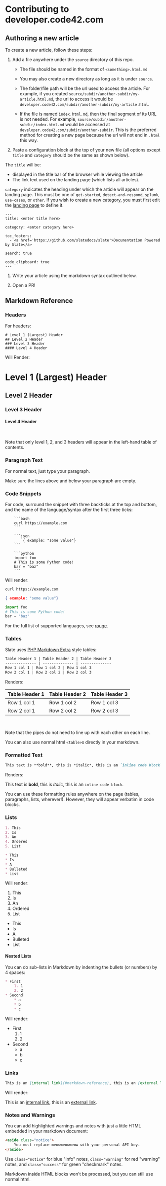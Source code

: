 # Contributing to developer.code42.com

## Authoring a new article

To create a new article, follow these steps:

1. Add a file anywhere under the `source` directory of this repo.
   * The file should be named in the format of `<something>.html.md`

   * You may also create a new directory as long as it is under `source`. 

   *  The folder/file path will be the url used to access the article. For example, if you created `source/subdir/another-subdir/my-article.html.md`, the url to access it would be `developer.code42.com/subdir/another-subdir/my-article.html`.

   * If the file is named `index.html.md`, then the final segment of its URL is not needed. For example, `source/subdir/another-subdir/index.html.md` would be accessed at `developer.code42.com/subdir/another-subdir`. This is the preferred method for creating a new page because the url will not end in `.html` this way.
  
2. Paste a configuration block at the top of your new file (all options except `title` and `category` should be the same as shown below).

The `title` will be:
- displayed in the title bar of the browser while viewing the article
- The link text used on the landing page (which lists all articles).

`category` indicates the heading under which the article will appear on the landing page. This must be one of `get-started`, `detect-and-respond`, `splunk`, `use-cases`, or `other`. If you wish to create a new category, you must first edit the [landing page](source/sandbox/index.html.md.erb) to define it.

```
---
title: <enter title here>

category: <enter category here>

toc_footers:
  - <a href='https://github.com/slatedocs/slate'>Documentation Powered by Slate</a>

search: true

code_clipboard: true
---
```

1. Write your article using the markdown syntax outlined below.

2. Open a PR! 

   

## Markdown Reference

### Headers

For headers:

```
# Level 1 (Largest) Header
## Level 2 Header
### Level 3 Header
#### Level 4 Header
```

Will Render:

# Level 1 (Largest) Header
## Level 2 Header
### Level 3 Header
#### Level 4 Header
<br>

Note that only level 1, 2, and 3 headers will appear in the left-hand table of contents.

### Paragraph Text

For normal text, just type your paragraph.

Make sure the lines above and below your paragraph are empty.

### Code Snippets

For code, surround the snippet with three backticks at the top and bottom, and the name of the language/syntax after the first three ticks:

```
	```bash
	curl https://example.com
	```

    ```json
        { example: "some value"}
    ```

	```python
    import foo
    # This is some Python code!
    bar = "baz"
	```
```

Will render:

```bash
curl https://example.com
```

```json
{ example: "some value"}
```

```python
import foo
# This is some Python code!
bar = "baz"
```

For the full list of supported languages, see [rouge](https://github.com/jneen/rouge/wiki/List-of-supported-languages-and-lexers).


### Tables

Slate uses [PHP Markdown Extra](https://michelf.ca/projects/php-markdown/extra/#table) style tables:

```markdown
Table Header 1 | Table Header 2 | Table Header 3
-------------- | -------------- | --------------
Row 1 col 1 | Row 1 col 2 | Row 1 col 3
Row 2 col 1 | Row 2 col 2 | Row 2 col 3
```

Renders:

Table Header 1 | Table Header 2 | Table Header 3
-------------- | -------------- | --------------
Row 1 col 1 | Row 1 col 2 | Row 1 col 3
Row 2 col 1 | Row 2 col 2 | Row 2 col 3
<br>

Note that the pipes do not need to line up with each other on each line.

You can also use normal html `<table>`s directly in your markdown.

### Formatted Text

```markdown
This text is **bold**, this is *italic*, this is an `inline code block`.
```

Renders:

This text is **bold**, this is *italic*, this is an `inline code block`.

You can use these formatting rules anywhere on the page (tables, paragraphs, lists, wherever!). However, they will appear verbatim in code blocks.

### Lists

```markdown
1. This
2. Is
3. An
4. Ordered
5. List

* This
* Is
* A
* Bulleted
* List
```
Will render:

  1. This
  2. Is
  3. An
  4. Ordered
  5. List

  * This
  * Is
  * A
  * Bulleted
  * List

#### Nested Lists

You can do sub-lists in Markdown by indenting the bullets (or numbers) by 4 spaces: 
```markdown
* First
    1. 1
    2. 2
* Second
    * a
    * b
    * c
```

Will render:

* First
    1. 1
    2. 2
* Second
    * a
    * b
    * c


### Links

```markdown
This is an [internal link](#markdown-reference), this is an [external link](http://google.com).
```

Will render:

This is an [internal link](#markdown-reference), this is an [external link](http://google.com).

### Notes and Warnings

You can add highlighted warnings and notes with just a little HTML embedded in your markdown document:

```html
<aside class="notice">
    You must replace meowmeowmeow with your personal API key.
</aside>
```

Use `class="notice"` for blue "info" notes, `class="warning"` for red "warning" notes, and `class="success"` for green "checkmark" notes.

Markdown inside HTML blocks won't be processed, but you can still use normal html.

